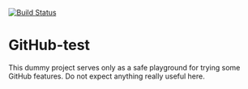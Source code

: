 
[![Build Status](https://github.com/mity/github-test/actions/workflows/ci-build.yml/badge.svg?branch=master)](https://github.com/mity/github-test/actions/workflows/ci-build.yml)

# GitHub-test

This dummy project serves only as a safe playground for trying some GitHub
features. Do not expect anything really useful here.
